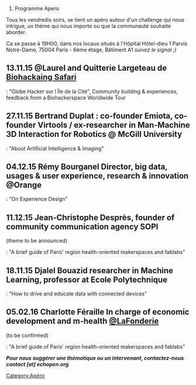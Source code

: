 1.  Programme Apero

Tous les vendredis soirs, se tient un apéro autour d'un challenge qui
nous intrigue, un thème qui nous importe ou que la communauté souhaite
aborder.

Ca se passe à 19H00, dans nos locaux situés à l'Hôpital Hôtel-dieu 1
Parvis Notre-Dame, 75004 Paris - 6ème étage, Bâtiment A1 *suivez le
signal ;)*

13.11.15 @Laurel and Quitterie Largeteau de [Biohackaing Safari](http://biohackingsafari.com/)
----------------------------------------------------------------------------------------------

:   "Globe Hacker sur l Île de la Cité", Community building &
    experiences, feedback from a Biohackerspace Worldwide Tour

27.11.15 Bertrand Duplat : co-founder Emiota, co-founder Virtools / ex-researcher in Man-Machine 3D Interaction for Robotics @ McGill University
------------------------------------------------------------------------------------------------------------------------------------------------

:   "About Artificial Intelligence & Imaging"

04.12.15 Rémy Bourganel Director, big data, usages & user experience, research & innovation @Orange
---------------------------------------------------------------------------------------------------

:   "On Experience Design"

11.12.15 Jean-Christophe Desprès, founder of community communication agency SOPI
--------------------------------------------------------------------------------

(theme to be announced)

:   "A brief guide of Paris' region health-oriented makerspaces and
    fablabs"

18.11.15 Djalel Bouazid researcher in Machine Learning, professor at Ecole Polytechnique
----------------------------------------------------------------------------------------

:   "How to drive and educate data with connected devices"

05.02.16 Charlotte Féraille In charge of economic development and m-health [@LaFonderie](https://lafonderie-idf.fr/)
--------------------------------------------------------------------------------------------------------------------

(to be confirmed)

:   "A brief guide of Paris' region health-oriented makerspaces and
    fablabs"

***Pour nous suggérer une thématique ou un intervenant, contactez-nous
contact \[at\] echopen.org***

[Category:Apéro](Category:Apéro "wikilink")
